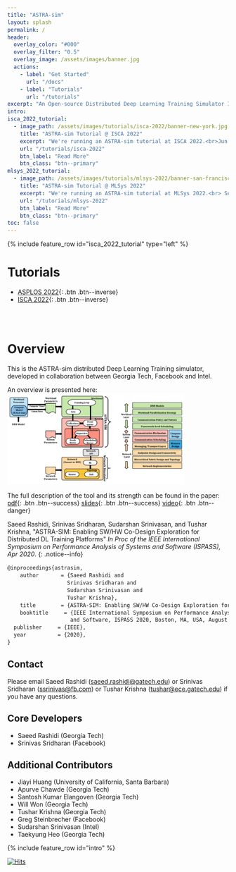 ```yaml
---
title: "ASTRA-sim"
layout: splash
permalink: /
header:
  overlay_color: "#000"
  overlay_filter: "0.5"
  overlay_image: /assets/images/banner.jpg
  actions:
    - label: "Get Started"
      url: "/docs"
    - label: "Tutorials"
      url: "/tutorials"
excerpt: "An Open-source Distributed Deep Learning Training Simulator Infrastructure"
intro:
isca_2022_tutorial:
  - image_path: /assets/images/tutorials/isca-2022/banner-new-york.jpg
    title: "ASTRA-sim Tutorial @ ISCA 2022"
    excerpt: "We're running an ASTRA-sim tutorial at ISCA 2022.<br>Jun 19, 2022<br>New York, NY, USA."
    url: "/tutorials/isca-2022"
    btn_label: "Read More"
    btn_class: "btn--primary"
mlsys_2022_tutorial:
  - image_path: /assets/images/tutorials/mlsys-2022/banner-san-francisco.jpg
    title: "ASTRA-sim Tutorial @ MLSys 2022"
    excerpt: "We're running an ASTRA-sim tutorial at MLSys 2022.<br> Sep 1, 2022<br>Santa Clara, CA, USA (Hybrid Event)."
    url: "/tutorials/mlsys-2022"
    btn_label: "Read More"
    btn_class: "btn--primary"
toc: false
---
```


{% include feature_row id="isca_2022_tutorial" type="left" %}
<!-- {% include feature_row id="isca_2022_tutorial" type="right" %} -->
<!-- {% include feature_row id="mlsys_2022_tutorial" type="left" %} -->



# Tutorials
<!-- ## 2022 -->
- [ASPLOS 2022](/tutorials/asplos-2022){: .btn .btn--inverse}
- [ISCA 2022](/tutorials/isca-2022){: .btn .btn--inverse}
<!-- - [MLSys 2022](/tutorials/mlsys-2022){: .btn .btn--inverse} -->
<br><br>

# Overview
This is the ASTRA-sim distributed Deep Learning Training simulator, developed in collaboration between Georgia Tech, Facebook and Intel.

An overview is presented here:<br>
<img src="/assets/images/astrasim_overview_codesign.png" alt="" width="80%"/>

The full description of the tool and its strength can be found in the paper: [pdf](https://sites.gatech.edu/ece-synergy/files/2020/08/astrasim_ispass2020.pdf){: .btn .btn--success}
[slides](https://cpb-us-w2.wpmucdn.com/sites.gatech.edu/dist/c/332/files/2020/08/ISPASS2020-ASTRA-SIM_talk.pdf){: .btn .btn--success}
[video](https://www.youtube.com/watch?v=S-HE9yBv8_I&list=PLHJB2bhmgB7crXM7wBKIDi7OEa0UTZtrR&index=10){: .btn .btn--danger}

Saeed Rashidi, Srinivas Sridharan, Sudarshan Srinivasan, and Tushar Krishna,
"ASTRA-SIM: Enabling SW/HW Co-Design Exploration for Distributed DL Training Platforms"
*In Proc of the IEEE International Symposium on Performance Analysis of Systems and Software (ISPASS), Apr 2020*.
{: .notice--info}

```latex
@inproceedings{astrasim,
    author       = {Saeed Rashidi and
                   Srinivas Sridharan and
                   Sudarshan Srinivasan and
                   Tushar Krishna},
    title        = {ASTRA-SIM: Enabling SW/HW Co-Design Exploration for Distributed DL Training Platforms},
    booktitle     = {IEEE International Symposium on Performance Analysis of Systems
                    and Software, ISPASS 2020, Boston, MA, USA, August 22-26, 2020},
  publisher     = {IEEE},
  year          = {2020},
}
```

## Contact
Please email Saeed Rashidi (saeed.rashidi@gatech.edu) or Srinivas Sridharan (ssrinivas@fb.com) or Tushar Krishna (tushar@ece.gatech.edu) if you have any questions.

## Core Developers
* Saeed Rashidi (Georgia Tech)
* Srinivas Sridharan (Facebook)

## Additional Contributors
* Jiayi Huang (University of California, Santa Barbara)
* Apurve Chawde (Georgia Tech)
* Santosh Kumar Elangoven (Georgia Tech)
* Will Won (Georgia Tech)
* Tushar Krishna (Georgia Tech)
* Greg Steinbrecher (Facebook)
* Sudarshan Srinivasan (Intel)
* Taekyung Heo (Georgia Tech)

{% include feature_row id="intro" %}

[![Hits](https://hits.seeyoufarm.com/api/count/incr/badge.svg?url=https%3A%2F%2Fgithub.com%2Fastra-sim%2Fastra-sim.github.io&count_bg=%2379C83D&title_bg=%23555555&icon=&icon_color=%23E7E7E7&title=Visitor&edge_flat=false)](https://hits.seeyoufarm.com)